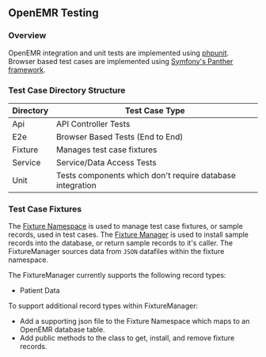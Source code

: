 ## OpenEMR Testing

### Overview

OpenEMR integration and unit tests are implemented using [phpunit](https://phpunit.de/). Browser based test cases are implemented using [Symfony's Panther framework](https://github.com/symfony/panther).

### Test Case Directory Structure

| Directory | Test Case Type |
| --------- | --------------
| Api       |  API Controller Tests |
| E2e       |  Browser Based Tests (End to End) |
| Fixture   |  Manages test case fixtures |
| Service   |  Service/Data Access Tests |
| Unit      |  Tests components which don't require database integration |

### Test Case Fixtures

The [Fixture Namespace](./Fixture) is used to manage test case fixtures, or sample records, used in test cases. The [Fixture Manager](./Fixture/FixtureManager.php) is used to install sample records into the database, or return sample records to it's caller. The FixtureManager sources data from `JSON` datafiles within the fixture namespace.

The FixtureManager currently supports the following record types:
- Patient Data

To support additional record types within FixtureManager:
- Add a supporting json file to the Fixture Namespace which maps to an OpenEMR database table.
- Add public methods to the class to get, install, and remove fixture records.